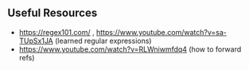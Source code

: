 ## Useful Resources

- https://regex101.com/ , https://www.youtube.com/watch?v=sa-TUpSx1JA (learned regular expressions)
- https://www.youtube.com/watch?v=RLWniwmfdq4 (how to forward refs)